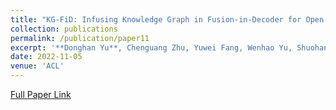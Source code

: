 ```yaml
---
title: "KG-FiD: Infusing Knowledge Graph in Fusion-in-Decoder for Open-Domain Question Answering"
collection: publications
permalink: /publication/paper11
excerpt: '**Donghan Yu**, Chenguang Zhu, Yuwei Fang, Wenhao Yu, Shuohang Wang, Yichong Xu, Xiang Ren, Yiming Yang, Michael Zeng'
date: 2022-11-05
venue: 'ACL'
---
```


[Full Paper Link](https://dl.acm.org/doi/abs/10.1145/3161413)
